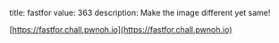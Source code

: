 title: fastfor
value: 363
description: Make the image different yet same!

[https://fastfor.chall.pwnoh.io](https://fastfor.chall.pwnoh.io)